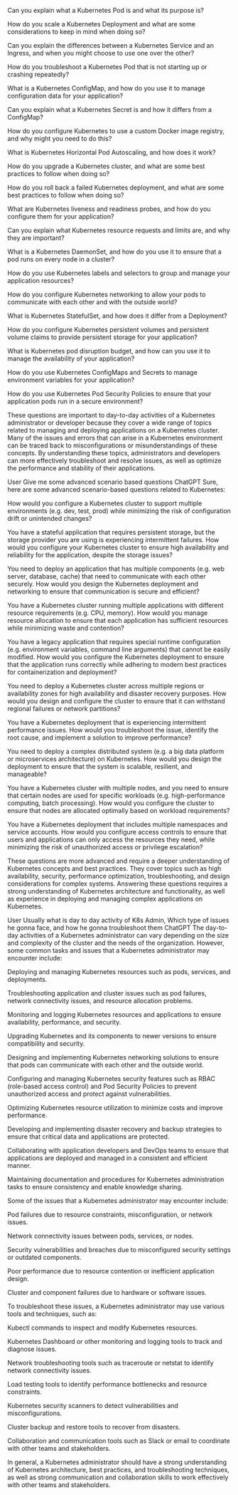 Can you explain what a Kubernetes Pod is and what its purpose is?

How do you scale a Kubernetes Deployment and what are some considerations to keep in mind when doing so?

Can you explain the differences between a Kubernetes Service and an Ingress, and when you might choose to use one over the other?

How do you troubleshoot a Kubernetes Pod that is not starting up or crashing repeatedly?

What is a Kubernetes ConfigMap, and how do you use it to manage configuration data for your application?

Can you explain what a Kubernetes Secret is and how it differs from a ConfigMap?

How do you configure Kubernetes to use a custom Docker image registry, and why might you need to do this?

What is Kubernetes Horizontal Pod Autoscaling, and how does it work?

How do you upgrade a Kubernetes cluster, and what are some best practices to follow when doing so?

How do you roll back a failed Kubernetes deployment, and what are some best practices to follow when doing so?

What are Kubernetes liveness and readiness probes, and how do you configure them for your application?

Can you explain what Kubernetes resource requests and limits are, and why they are important?

What is a Kubernetes DaemonSet, and how do you use it to ensure that a pod runs on every node in a cluster?

How do you use Kubernetes labels and selectors to group and manage your application resources?

How do you configure Kubernetes networking to allow your pods to communicate with each other and with the outside world?

What is Kubernetes StatefulSet, and how does it differ from a Deployment?

How do you configure Kubernetes persistent volumes and persistent volume claims to provide persistent storage for your application?

What is Kubernetes pod disruption budget, and how can you use it to manage the availability of your application?

How do you use Kubernetes ConfigMaps and Secrets to manage environment variables for your application?

How do you use Kubernetes Pod Security Policies to ensure that your application pods run in a secure environment?

These questions are important to day-to-day activities of a Kubernetes administrator or developer because they cover a wide range of topics related to managing and deploying applications on a Kubernetes cluster. Many of the issues and errors that can arise in a Kubernetes environment can be traced back to misconfigurations or misunderstandings of these concepts. By understanding these topics, administrators and developers can more effectively troubleshoot and resolve issues, as well as optimize the performance and stability of their applications.





User
Give me some advanced scenario based questions
ChatGPT
Sure, here are some advanced scenario-based questions related to Kubernetes:

How would you configure a Kubernetes cluster to support multiple environments (e.g. dev, test, prod) while minimizing the risk of configuration drift or unintended changes?

You have a stateful application that requires persistent storage, but the storage provider you are using is experiencing intermittent failures. How would you configure your Kubernetes cluster to ensure high availability and reliability for the application, despite the storage issues?

You need to deploy an application that has multiple components (e.g. web server, database, cache) that need to communicate with each other securely. How would you design the Kubernetes deployment and networking to ensure that communication is secure and efficient?

You have a Kubernetes cluster running multiple applications with different resource requirements (e.g. CPU, memory). How would you manage resource allocation to ensure that each application has sufficient resources while minimizing waste and contention?

You have a legacy application that requires special runtime configuration (e.g. environment variables, command line arguments) that cannot be easily modified. How would you configure the Kubernetes deployment to ensure that the application runs correctly while adhering to modern best practices for containerization and deployment?

You need to deploy a Kubernetes cluster across multiple regions or availability zones for high availability and disaster recovery purposes. How would you design and configure the cluster to ensure that it can withstand regional failures or network partitions?

You have a Kubernetes deployment that is experiencing intermittent performance issues. How would you troubleshoot the issue, identify the root cause, and implement a solution to improve performance?

You need to deploy a complex distributed system (e.g. a big data platform or microservices architecture) on Kubernetes. How would you design the deployment to ensure that the system is scalable, resilient, and manageable?

You have a Kubernetes cluster with multiple nodes, and you need to ensure that certain nodes are used for specific workloads (e.g. high-performance computing, batch processing). How would you configure the cluster to ensure that nodes are allocated optimally based on workload requirements?

You have a Kubernetes deployment that includes multiple namespaces and service accounts. How would you configure access controls to ensure that users and applications can only access the resources they need, while minimizing the risk of unauthorized access or privilege escalation?

These questions are more advanced and require a deeper understanding of Kubernetes concepts and best practices. They cover topics such as high availability, security, performance optimization, troubleshooting, and design considerations for complex systems. Answering these questions requires a strong understanding of Kubernetes architecture and functionality, as well as experience in deploying and managing complex applications on Kubernetes.


User
Usually what is day to day activity of K8s Admin, Which type of issues he gonna face, and how he gonna troubleshoot them 
ChatGPT
The day-to-day activities of a Kubernetes administrator can vary depending on the size and complexity of the cluster and the needs of the organization. However, some common tasks and issues that a Kubernetes administrator may encounter include:

Deploying and managing Kubernetes resources such as pods, services, and deployments.

Troubleshooting application and cluster issues such as pod failures, network connectivity issues, and resource allocation problems.

Monitoring and logging Kubernetes resources and applications to ensure availability, performance, and security.

Upgrading Kubernetes and its components to newer versions to ensure compatibility and security.

Designing and implementing Kubernetes networking solutions to ensure that pods can communicate with each other and the outside world.

Configuring and managing Kubernetes security features such as RBAC (role-based access control) and Pod Security Policies to prevent unauthorized access and protect against vulnerabilities.

Optimizing Kubernetes resource utilization to minimize costs and improve performance.

Developing and implementing disaster recovery and backup strategies to ensure that critical data and applications are protected.

Collaborating with application developers and DevOps teams to ensure that applications are deployed and managed in a consistent and efficient manner.

Maintaining documentation and procedures for Kubernetes administration tasks to ensure consistency and enable knowledge sharing.

Some of the issues that a Kubernetes administrator may encounter include:

Pod failures due to resource constraints, misconfiguration, or network issues.

Network connectivity issues between pods, services, or nodes.

Security vulnerabilities and breaches due to misconfigured security settings or outdated components.

Poor performance due to resource contention or inefficient application design.

Cluster and component failures due to hardware or software issues.

To troubleshoot these issues, a Kubernetes administrator may use various tools and techniques, such as:

Kubectl commands to inspect and modify Kubernetes resources.

Kubernetes Dashboard or other monitoring and logging tools to track and diagnose issues.

Network troubleshooting tools such as traceroute or netstat to identify network connectivity issues.

Load testing tools to identify performance bottlenecks and resource constraints.

Kubernetes security scanners to detect vulnerabilities and misconfigurations.

Cluster backup and restore tools to recover from disasters.

Collaboration and communication tools such as Slack or email to coordinate with other teams and stakeholders.

In general, a Kubernetes administrator should have a strong understanding of Kubernetes architecture, best practices, and troubleshooting techniques, as well as strong communication and collaboration skills to work effectively with other teams and stakeholders.